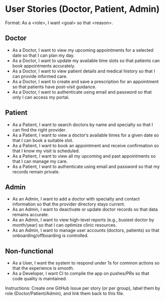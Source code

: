 # User Stories (Doctor, Patient, Admin)

Format: As a &lt;role&gt;, I want &lt;goal&gt; so that &lt;reason&gt;.

## Doctor
- As a Doctor, I want to view my upcoming appointments for a selected date so that I can plan my day.
- As a Doctor, I want to update my available time slots so that patients can book appointments accurately.
- As a Doctor, I want to view patient details and medical history so that I can provide informed care.
- As a Doctor, I want to create and save a prescription for an appointment so that patients have post-visit guidance.
- As a Doctor, I want to authenticate using email and password so that only I can access my portal.

## Patient
- As a Patient, I want to search doctors by name and specialty so that I can find the right provider.
- As a Patient, I want to view a doctor’s available times for a given date so that I can book a suitable slot.
- As a Patient, I want to book an appointment and receive confirmation so that I know my visit is scheduled.
- As a Patient, I want to view all my upcoming and past appointments so that I can manage my care.
- As a Patient, I want to authenticate using email and password so that my records remain private.

## Admin
- As an Admin, I want to add a doctor with specialty and contact information so that the provider directory stays current.
- As an Admin, I want to deactivate or update doctor records so that data remains accurate.
- As an Admin, I want to view high-level reports (e.g., busiest doctor by month/year) so that I can optimize clinic resources.
- As an Admin, I want to manage user accounts (doctors, patients) so that onboarding/offboarding is controlled.

## Non-functional
- As a User, I want the system to respond under 1s for common actions so that the experience is smooth.
- As a Developer, I want CI to compile the app on pushes/PRs so that code quality is maintained.

Instructions: Create one GitHub Issue per story (or per group), label them by role (Doctor/Patient/Admin), and link them back to this file.